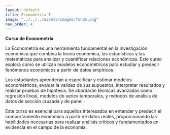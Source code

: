```yaml
---
layout: default
title: Econometría I
image: "../../../assets/images/fondo.png"
nav_order: 4
---
```


**Curso de Econometría**

La Econometría es una herramienta fundamental en la investigación económica que combina la teoría económica, las estadísticas y las matemáticas para analizar y cuantificar relaciones económicas. Este curso explora cómo se utilizan modelos econométricos para estudiar y predecir fenómenos económicos a partir de datos empíricos.

Los estudiantes aprenderán a especificar y estimar modelos econométricos, evaluar la validez de sus supuestos, interpretar resultados y realizar pruebas de hipótesis. Se abordarán técnicas avanzadas como regresión lineal, modelos de series temporales, y métodos de análisis de datos de sección cruzada y de panel.

Este curso es esencial para aquellos interesados en entender y predecir el comportamiento económico a partir de datos reales, proporcionando las habilidades necesarias para realizar análisis críticos y fundamentados en evidencia en el campo de la economía.
